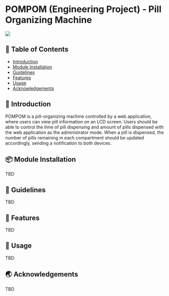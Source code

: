 # POMPOM (Engineering Project) - Pill Organizing Machine

<img src="https://media.discordapp.net/attachments/1239019889541513317/1239020375002841170/pomlogo.png?ex=66440a25&is=6642b8a5&hm=6f636111d8000eb7a3b6384e0767db898d9a727fe844b5e8a83bad3df5b33f43&=&format=webp&quality=lossless&width=263&height=196" />


## 🚩 Table of Contents

- [Introduction](#-introduction)
- [Module Installation](#-module-installation)
- [Guidelines](#-guidelines)
- [Features](#-features)
- [Usage](#-usage)
- [Acknowledgements](#-acknowledgements)

## 🤖 Introduction
POMPOM is a pill-organizing machine controlled by a web application, where users can view pill information on an LCD screen. Users should be able to control the time of pill dispensing and amount of pills dispensed with the web application as the administrator mode. When a pill is dispensed, the number of pills remaining in each compartment should be updated accordingly, sending a notification to both devices.

## 📦 Module Installation
TBD

## 🔧 Guidelines
TBD

## 🎨 Features
TBD

## 🐾 Usage
TBD

## 🌏 Acknowledgements
TBD

